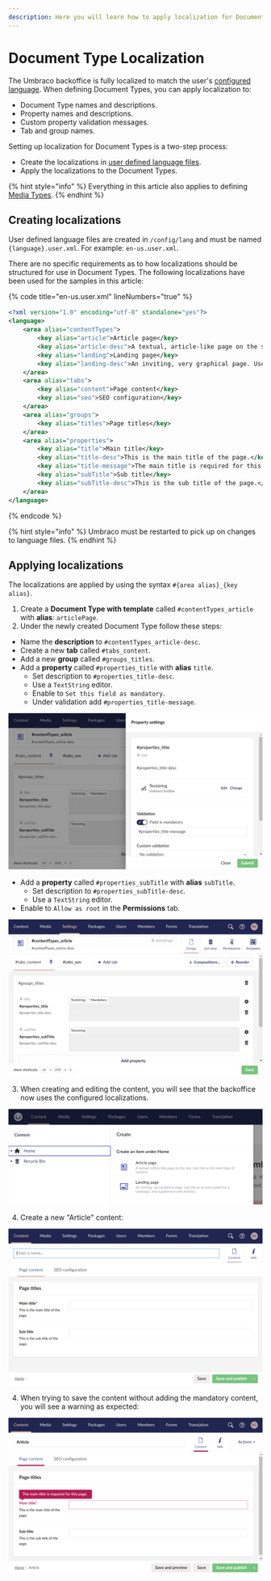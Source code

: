 ```yaml
---
description: Here you will learn how to apply localization for Document Types in Umbraco.
---
```


# Document Type Localization

The Umbraco backoffice is fully localized to match the user's [configured language](../users.md). When defining Document Types, you can apply localization to:

* Document Type names and descriptions.
* Property names and descriptions.
* Custom property validation messages.
* Tab and group names.

Setting up localization for Document Types is a two-step process:

* Create the localizations in [user defined language files](../../../extending/language-files.md).
* Apply the localizations to the Document Types.

{% hint style="info" %}
Everything in this article also applies to defining [Media Types](../creating-media/).
{% endhint %}

## Creating localizations

User defined language files are created in `/config/lang` and must be named `{language}.user.xml`. For example:  `en-us.user.xml`.

There are no specific requirements as to how localizations should be structured for use in Document Types. The following localizations have been used for the samples in this article:

{% code title="en-us.user.xml" lineNumbers="true" %}
```xml
<?xml version="1.0" encoding="utf-8" standalone="yes"?>
<language>
    <area alias="contentTypes">
        <key alias="article">Article page</key>
        <key alias="article-desc">A textual, article-like page on the site. Use this as the main type of content.</key>
        <key alias="landing">Landing page</key>
        <key alias="landing-desc">An inviting, very graphical page. Use this as an entry point for a campaign, and supplement with Articles.</key>
    </area>
    <area alias="tabs">
        <key alias="content">Page content</key>
        <key alias="seo">SEO configuration</key>
    </area>
    <area alias="groups">
        <key alias="titles">Page titles</key>
    </area>
    <area alias="properties">
        <key alias="title">Main title</key>
        <key alias="title-desc">This is the main title of the page.</key>
        <key alias="title-message">The main title is required for this page.</key>
        <key alias="subTitle">Sub title</key>
        <key alias="subTitle-desc">This is the sub title of the page.</key>
    </area>
</language>
```
{% endcode %}

{% hint style="info" %}
Umbraco must be restarted to pick up on changes to language files.
{% endhint %}

## Applying localizations

The localizations are applied by using the syntax `#{area alias}_{key alias}`.

1. Create a **Document Type with template** called `#contentTypes_article` with **alias**: `articlePage`.
2. Under the newly created Document Type follow these steps:

* Name the **description** to `#contentTypes_article-desc`.
* Create a new **tab** called `#tabs_content`.
* Add a new **group** called `#groups_titles`.
* Add a **property** called `#properties_title` with **alias** `title`.
  * Set description to `#properties_title-desc`.
  * Use a `TextString` editor.
  * Enable to `Set this field as mandatory`.
  * Under validation add `#properties_title-message`.

![Applying localization to a property](../images/localization-document-type-editor-validation.png)

* Add a **property** called `#properties_subTitle` with **alias** `subTitle`.
  * Set description to `#properties_subTitle-desc`.
  * Use a `TextString` editor.
* Enable to `Allow as root` in the **Permissions** tab.

![Applying localization to a Document Type](../images/localization-document-type-editor.png)

3. When creating and editing the content, you will see that the backoffice now uses the configured localizations.&#x20;

![Localized document creation dialog](../images/localization-document-editor-create.png)

4. Create a new "Article" content:

![Localized document editing](../images/localization-document-editor.png)

4. When trying to save the content without adding the mandatory content, you will see a warning as expected:

![Localized property validation](../images/localization-document-editor-validation.png)

